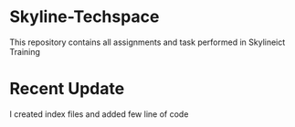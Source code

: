 # Skyline-Techspace
This repository contains all assignments and task performed in Skylineict Training

# Recent Update
I created index files and added few line of code
